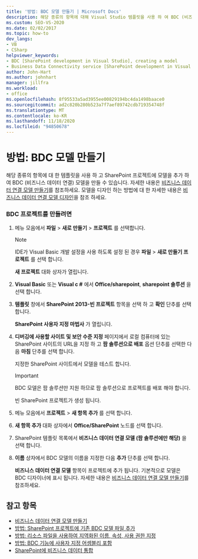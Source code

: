 ```yaml
---
title: '방법: BDC 모델 만들기 | Microsoft Docs'
description: 해당 종류의 항목에 대해 Visual Studio 템플릿을 사용 하 여 BDC (비즈니스 데이터 연결) 모델을 만든 다음 SharePoint 프로젝트에 모델을 추가 합니다.
ms.custom: SEO-VS-2020
ms.date: 02/02/2017
ms.topic: how-to
dev_langs:
- VB
- CSharp
helpviewer_keywords:
- BDC [SharePoint development in Visual Studio], creating a model
- Business Data Connectivity service [SharePoint development in Visual Studio], creating a model
author: John-Hart
ms.author: johnhart
manager: jillfra
ms.workload:
- office
ms.openlocfilehash: 8f95533a5ad3955ee00829194bc4da1498baace0
ms.sourcegitcommit: ad2c820b280b523a7f7aef89742cdb719354748f
ms.translationtype: MT
ms.contentlocale: ko-KR
ms.lasthandoff: 11/18/2020
ms.locfileid: "94850678"
---
```

# <a name="how-to-create-a-bdc-model"></a>방법: BDC 모델 만들기
  해당 종류의 항목에 대 한 템플릿을 사용 하 고 SharePoint 프로젝트에 모델을 추가 하 여 BDC (비즈니스 데이터 연결) 모델을 만들 수 있습니다. 자세한 내용은 [비즈니스 데이터 연결 모델 만들기](../sharepoint/creating-a-business-data-connectivity-model.md)를 참조하세요. 모델을 디자인 하는 방법에 대 한 자세한 내용은 [비즈니스 데이터 연결 모델 디자인](../sharepoint/designing-a-business-data-connectivity-model.md)을 참조 하세요.

### <a name="to-create-a-bdc-project"></a>BDC 프로젝트를 만들려면

1. 메뉴 모음에서 **파일** > **새로 만들기** > **프로젝트** 를 선택합니다.

    > [!NOTE]
    > IDE가 Visual Basic 개발 설정을 사용 하도록 설정 된 경우 **파일**  >  **새로 만들기 프로젝트** 를 선택 합니다.

     **새 프로젝트** 대화 상자가 열립니다.

2. **Visual Basic** 또는 **Visual c #** 에서 **Office/sharepoint**, **sharepoint 솔루션** 을 선택 합니다.

3. **템플릿** 창에서 **SharePoint 2013-빈 프로젝트** 항목을 선택 하 고 **확인** 단추를 선택 합니다.

     **SharePoint 사용자 지정 마법사** 가 열립니다.

4. **디버깅에 사용할 사이트 및 보안 수준 지정** 페이지에서 로컬 컴퓨터에 있는 SharePoint 사이트의 URL을 지정 하 고 **팜 솔루션으로 배포** 옵션 단추를 선택한 다음 **마침** 단추를 선택 합니다.

     지정한 SharePoint 사이트에서 모델을 테스트 합니다.

    > [!IMPORTANT]
    > BDC 모델은 팜 솔루션만 지원 하므로 팜 솔루션으로 프로젝트를 배포 해야 합니다.

     빈 SharePoint 프로젝트가 생성 됩니다.

5. 메뉴 모음에서 **프로젝트**  >  **새 항목 추가** 를 선택 합니다.

6. **새 항목 추가** 대화 상자에서 **Office/SharePoint** 노드를 선택 합니다.

7. SharePoint 템플릿 목록에서 **비즈니스 데이터 연결 모델 (팜 솔루션에만 해당)** 을 선택 합니다.

8. **이름** 상자에서 BDC 모델의 이름을 지정한 다음 **추가** 단추를 선택 합니다.

     **비즈니스 데이터 연결 모델** 항목이 프로젝트에 추가 됩니다. 기본적으로 모델은 BDC 디자이너에 표시 됩니다. 자세한 내용은 [비즈니스 데이터 연결 모델 만들기](../sharepoint/creating-a-business-data-connectivity-model.md)를 참조하세요.

## <a name="see-also"></a>참고 항목
- [비즈니스 데이터 연결 모델 만들기](../sharepoint/creating-a-business-data-connectivity-model.md)
- [방법: SharePoint 프로젝트에 기존 BDC 모델 파일 추가](../sharepoint/how-to-add-an-existing-bdc-model-file-to-a-sharepoint-project.md)
- [방법: 리소스 파일을 사용하여 지역화된 이름, 속성, 사용 권한 지정](../sharepoint/how-to-use-a-resource-file-to-specify-localized-names-properties-and-permissions.md)
- [방법: BDC 기능에 사용자 지정 어셈블리 포함](../sharepoint/how-to-include-a-custom-assembly-in-a-bdc-feature.md)
- [SharePoint에 비즈니스 데이터 통합](../sharepoint/integrating-business-data-into-sharepoint.md)
